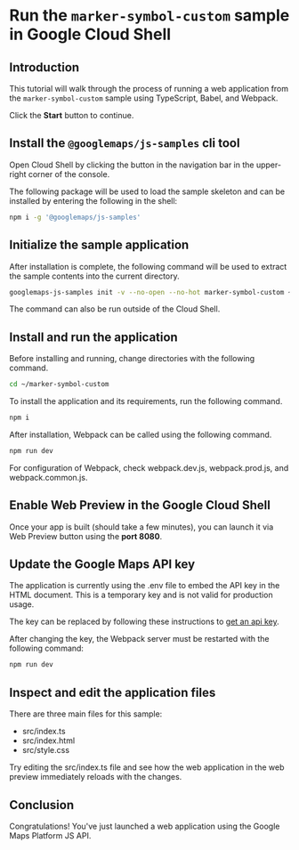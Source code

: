 # Run the `marker-symbol-custom` sample in Google Cloud Shell

<walkthrough-tutorial-duration duration="10"/>

## Introduction

This tutorial will walk through the process of running a web application from
the `marker-symbol-custom` sample using TypeScript, Babel, and Webpack.

Click the **Start** button to continue.

## Install the `@googlemaps/js-samples` cli tool

Open Cloud Shell by clicking the
<walkthrough-cloud-shell-icon></walkthrough-cloud-shell-icon> button in the
navigation bar in the upper-right corner of the console.

The following package will be used to load the sample skeleton and can be
installed by entering the following in the shell:

```bash
npm i -g '@googlemaps/js-samples'
```

## Initialize the sample application

After installation is complete, the following command will be used to extract
the sample contents into the current directory.

```bash
googlemaps-js-samples init -v --no-open --no-hot marker-symbol-custom ~/marker-symbol-custom
```

The command can also be run outside of the Cloud Shell.

## Install and run the application

Before installing and running, change directories with the following command.

```bash
cd ~/marker-symbol-custom
```

To install the application and its requirements, run the following command.

```bash
npm i
```

After installation, Webpack can be called using the following command.

```bash
npm run dev
```

For configuration of Webpack, check
<walkthrough-editor-open-file filePath="marker-symbol-custom/webpack.dev.js">webpack.dev.js</walkthrough-editor-open-file>,
<walkthrough-editor-open-file filePath="marker-symbol-custom/webpack.prod.js">webpack.prod.js</walkthrough-editor-open-file>,
and
<walkthrough-editor-open-file filePath="marker-symbol-custom/webpack.common.js">webpack.common.js</walkthrough-editor-open-file>.

## Enable Web Preview in the Google Cloud Shell

Once your app is built (should take a few minutes), you can launch it via
<walkthrough-spotlight-pointer target="cloudshell" spotlightId="devshell-web-preview-button">Web
Preview button</walkthrough-spotlight-pointer> using the **port 8080**.

## Update the Google Maps API key

The application is currently using the
<walkthrough-editor-open-file filePath="marker-symbol-custom/.env">.env</walkthrough-editor-open-file>
file to embed the API key in the HTML document. This is a temporary key and is
not valid for production usage.

The key can be replaced by following these instructions to
[get an api key](https://developers.google.com/maps/documentation/javascript/get-api-key).

After changing the key, the Webpack server must be restarted with the following
command:

```bash
npm run dev
```

## Inspect and edit the application files

There are three main files for this sample:

*   <walkthrough-editor-open-file filePath="marker-symbol-custom/src/index.ts">src/index.ts</walkthrough-editor-open-file>
*   <walkthrough-editor-open-file filePath="marker-symbol-custom/src/index.html">src/index.html</walkthrough-editor-open-file>
*   <walkthrough-editor-open-file filePath="marker-symbol-custom/src/style.css">src/style.css</walkthrough-editor-open-file>

Try editing the <walkthrough-editor-open-file filePath="marker-symbol-custom/src/index.ts">src/index.ts</walkthrough-editor-open-file> file and see how the web application in the web preview immediately reloads with the changes.

## Conclusion

<walkthrough-conclusion-trophy></walkthrough-conclusion-trophy>

Congratulations! You've just launched a web application using the Google Maps
Platform JS API.
